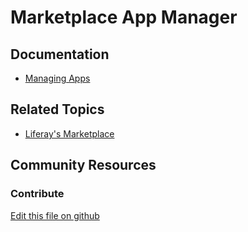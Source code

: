 # Marketplace App Manager

## Documentation

* [Managing Apps](https://portal.liferay.dev/docs/7-2/user/-/knowledge_base/u/managing-apps)

## Related Topics

* [Liferay's Marketplace](https://liferay.com/marketplace)

## Community Resources


### Contribute

[Edit this file on github](https://github.com/olafk/controlpanel-documentation-docs/blob/master/md/72en/com_liferay_marketplace_app_manager_web_portlet_MarketplaceAppManagerPortlet.md)
